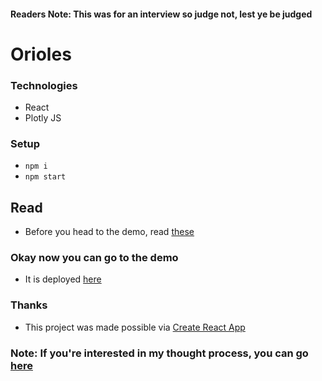 #### Readers Note: This was for an interview so judge not, lest ye be judged

# Orioles

### Technologies
  - React
  - Plotly JS

### Setup

  - `npm i`
  - `npm start`


## Read

- Before you head to the demo,
read [these](https://github.com/csmartin1024/orioles/instructions.md)

### Okay now you can go to the demo

 - It is deployed [here](https://thecodingcody.com/orioles)

### Thanks

- This project was made possible via [Create React App](https://github.com/csmartin1024/create-react-app)


### Note: If you're interested in my thought process, you can go [here](https://github.com/csmartin1024/orioles/notes.txt)